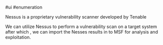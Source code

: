 #ui #enumeration 

Nessus is a proprietary vulnerability scanner developed by Tenable

We can utilize Nessus to perform a vulnerability scan on a target system after which , we can import the Nesses results in to MSF for analysis and exploitation.
